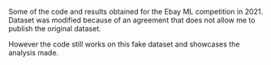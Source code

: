 Some of the code and results obtained for the Ebay ML competition in 2021. Dataset was modified because of an agreement that does not allow me to publish the original dataset.

However the code still works on this fake dataset and showcases the analysis made.
